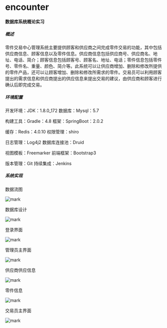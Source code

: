 # encounter

**数据库系统概论实习**

##### 概述

零件交易中心管理系统主要提供顾客和供应商之间完成零件交易的功能，其中包括供应商信息、顾客信息以及零件信息。供应商信息包括供应商号、供应商名、地址、电话、简介；顾客信息包括顾客号、顾客名、地址、电话；零件信息包括零件号、零件名、重量、颜色、简介等。此系统可以让供应商增加、删除和修改所提供的零件产品，还可以让顾客增加、删除和修改所需求的零件。交易员可以利用顾客提出的需求信息和供应商提出的供应信息来提出交易的建议，由供应商和顾客进行确认后即完成交易。

##### 环境配置

开发环境：JDK：1.8.0_172                             数据库：Mysql：5.7

构建工具：Gradle：4.8                                   框架：SpringBoot：2.0.2

缓存：Redis：4.0.10                      		权限管理：shiro

日志管理：Log4j2                                          数据库连接池：Druid

视图模板：Freemarker                                    前端框架：Bootstrap3

版本管理：Git                                                持续集成：Jenkins

##### 系统实现

数据流图

![mark](http://cdn.zhuj.top/blog/20190222/ag2kXeJNciSS.png?imageslim)

数据库设计

![mark](http://cdn.zhuj.top/blog/20190222/wTL2s5EoP38x.png?imageslim)

登录界面

![mark](http://cdn.zhuj.top/blog/20190222/fchcdI6Kt1V7.png?imageslim)

管理员主界面

![mark](http://cdn.zhuj.top/blog/20190222/mMXVAA2PwhjY.png?imageslim)

供应商供应信息

![mark](http://cdn.zhuj.top/blog/20190222/mI3AbitbnmPK.png?imageslim)

零件信息

![mark](http://cdn.zhuj.top/blog/20190222/5aUMhjDsxdQu.png?imageslim)

交易员主界面

![mark](http://cdn.zhuj.top/blog/20190222/MKmEAbzxexpd.png?imageslim)

